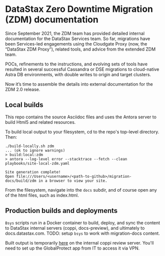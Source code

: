 # DataStax Zero Downtime Migration (ZDM) documentation

Since September 2021, the ZDM team has provided detailed internal documentation for the DataStax Services team. So far, migrations have been Services-led engagements using the Cloudgate Proxy (now, the “DataStax ZDM Proxy”), related tools, and advice from the extended ZDM team. 

POCs, refinements to the instructions, and evolving sets of tools have resulted in several successful Cassandra or DSE migrations to cloud-native Astra DB environments, with double writes to origin and target clusters. 

Now it’s time to assemble the details into external documentation for the ZDM 2.0 release.

## Local builds

This repo contains the source Asciidoc files and uses the Antora server to build Html5 and related resources. 

To build local output to your filesystem, cd to the repo's top-level directory. Then:

```
./build-locally.sh zdm
... (ok to ignore warnings) 
> build:local:zdm
> antora --log-level error --stacktrace --fetch --clean playbooks/site-local-zdm.yaml

Site generation complete!
Open file:///Users/<username>/<path-to-github>/migration-docs/build/zdm in a browser to view your site.
```

From the filesystem, navigate into the `docs` subdir, and of course open any of the html files, such as index.html.

## Production builds and deployments

`Bsys` scripts run in a Docker container to build, deploy, and sync the content to DataStax internal servers (coppi, docs-preview), and ultimately to docs.datastax.com.  TODO: setup `bsys` to work with migration-docs content.

Built output is temporarily [here](https://coppi.sjc.dsinternal.org/en/zdm/docs/index.html) on the internal coppi review server. You'll need to set up the GlobalProtect app from IT to access it via VPN.
